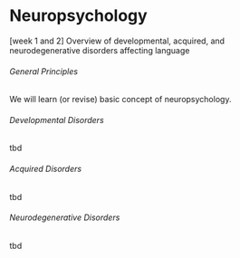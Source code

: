 Neuropsychology
=======================

[week 1 and 2] Overview of developmental, acquired, and neurodegenerative disorders affecting language 

###### General Principles 
We will learn (or revise) basic concept of neuropsychology.

###### Developmental Disorders
tbd

###### Acquired Disorders
tbd

###### Neurodegenerative Disorders
tbd



    
